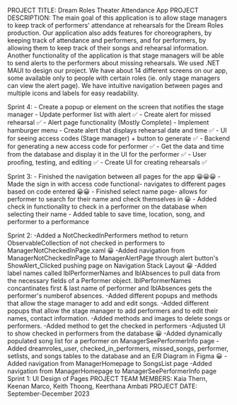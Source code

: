 PROJECT TITLE: Dream Roles Theater Attendance App
PROJECT DESCRIPTION: The main goal of this application is to allow stage managers to keep track of performers' attendance at rehearsals for the Dream Roles production. Our application also adds features for choreographers, by keeping track of attendance and performers, and for performers, by allowing them to keep track of their songs and rehearsal information. 
Another functionality of the application is that stage managers will be able to send alerts to the performers about missing rehearsals. 
We used .NET MAUI to design our project. We have about 14 different screens on our app, some available only to people with certain roles (ie. only stage managers can view the alert page). We have intuitive navigation between pages and multiple icons and labels for easy readability. 

Sprint 4:
    - Create a popup or element on the screen that notifies the stage manager
    - Update performer list with alert ✅
    - Create alert for missed rehearsal ✅
    - Alert page functionality (Mostly Complete)
    - Implement hamburger menu
    - Create alert that displays rehearsal date and time ✅
    - UI for seeing access codes (Stage manager) + button to generate ✅
    - Backend for generating a new access code for performer ✅
    - Get the data and time from the database and display it in the UI for the performer ✅
    - User proofing, testing, and editing ✅
    - Create UI for creating rehearsals ✅

Sprint 3:
    - Finished the navigation between all pages for the app  😀😀😀 
    - Made the sign in with access code functional- navigates to different pages based on code entered 😀😀
    - Finished select name page- allows for performer to search for their name and check themselves in 😀
    - Added check in functionality to check in a performer on the database when selecting their name
    - Added table to save time, location, song, and performer to a performance
    
Sprint 2: 
    -Added a NotCheckedInPerformers method to return ObservableCollection of not checked in performers to ManagerNotCheckedInPage.xaml 😀 
    -Added navigation from ManagerNotCheckedInPage to ManagerAlertPage through alert button's ShowAlert_Clicked pushing page on Navigation Stack Layout 😀 
    -Added label names called lblPerformerNames and lblAbsences to pull data from the necessary fields of a Performer object. lblPerformerNames concantinates first & last name of performer and lblAbsences gets the performer's numberof absences. 
    -Added different popups and methods that allow the stage manager to add and edit songs.
    -Added different popups that allow the stage manager to add performers and to edit their names, contact information.
    -Added methods and images to delete songs or performers.
    -Added method to get the checked in performers 
    -Adjusted UI to show checked in performers from the database 😀 
    -Added dynamically populated song list for a performer on ManagerSeePerformerInfo page
    -Added dreamroles_user, checked_in_performers, missed_songs, performer, setlists, and songs tables to the database and an E/R Diagram in Figma 😀
    -Added navigation from ManagerHomepage to SongsList page
    -Added navigation from ManagerHomepage to ManagerSeePerformerInfo page
Sprint 1: UI Design of Pages
PROJECT TEAM MEMBERS: Kaia Thern, Keenan Marco, Keith Thoong, Keerthana Ambati
PROJECT DATE: September-December 2023
